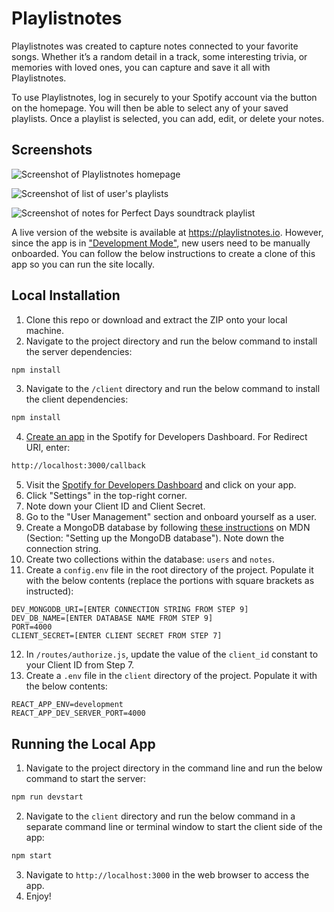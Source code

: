 # Playlistnotes

Playlistnotes was created to capture notes connected to your favorite songs. Whether it’s a random detail in a track, some interesting trivia, or memories with loved ones, you can capture and save it all with Playlistnotes.

To use Playlistnotes, log in securely to your Spotify account via the button on the homepage. You will then be able to select any of your saved playlists. Once a playlist is selected, you can add, edit, or delete your notes.

## Screenshots

![Screenshot of Playlistnotes homepage](https://i.imgur.com/RgGBbDP.png)

![Screenshot of list of user's playlists](https://i.imgur.com/SjfSTAk.png)

![Screenshot of notes for Perfect Days soundtrack playlist](https://i.imgur.com/lhgqaX6.png)

A live version of the website is available at https://playlistnotes.io. However, since the app is in ["Development Mode"](https://developer.spotify.com/documentation/web-api/concepts/quota-modes), new users need to be manually onboarded. You can follow the below instructions to create a clone of this app so you can run the site locally.

## Local Installation

1. Clone this repo or download and extract the ZIP onto your local machine.
2. Navigate to the project directory and run the below command to install the server dependencies:
```sh
npm install
```
3. Navigate to the `/client` directory and run the below command to install the client dependencies:
```sh
npm install
```
4. [Create an app](https://developer.spotify.com/dashboard/create) in the Spotify for Developers Dashboard. For Redirect URI, enter:
```sh
http://localhost:3000/callback
```
5. Visit the [Spotify for Developers Dashboard](https://developer.spotify.com/dashboard) and click on your app.
6. Click "Settings" in the top-right corner.
7. Note down your Client ID and Client Secret.
8. Go to the "User Management" section and onboard yourself as a user.
9. Create a MongoDB database by following [these instructions](https://developer.mozilla.org/en-US/docs/Learn/Server-side/Express_Nodejs/mongoose#setting_up_the_mongodb_database) on MDN (Section: "Setting up the MongoDB database"). Note down the connection string. 
10. Create two collections within the database: `users` and `notes`.
11. Create a `config.env` file in the root directory of the project. Populate it with the below contents (replace the portions with square brackets as instructed):
```
DEV_MONGODB_URI=[ENTER CONNECTION STRING FROM STEP 9]
DEV_DB_NAME=[ENTER DATABASE NAME FROM STEP 9]
PORT=4000
CLIENT_SECRET=[ENTER CLIENT SECRET FROM STEP 7]
```
12. In `/routes/authorize.js`, update the value of the `client_id` constant to your Client ID from Step 7.
13. Create a `.env` file in the `client` directory of the project. Populate it with the below contents:
```
REACT_APP_ENV=development
REACT_APP_DEV_SERVER_PORT=4000
```

## Running the Local App
1. Navigate to the project directory in the command line and run the below command to start the server:
```sh
npm run devstart
```
2. Navigate to the `client` directory and run the below command in a separate command line or terminal window to start the client side of the app:
```sh
npm start
```
3. Navigate to `http://localhost:3000` in the web browser to access the app.
4. Enjoy!